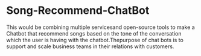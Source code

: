 # Song-Recommend-ChatBot
This would be combining multiple servicesand open-source tools to make a Chatbot that recommend songs based on the tone of the  conversation which the user is having with the chatbot.Thepurpose of chat bots is to support and scale business teams in their relations with customers.
